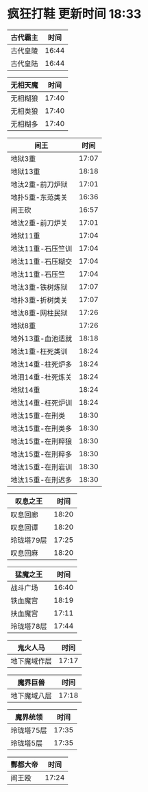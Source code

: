 # 疯狂打鞋 更新时间 18:33

| 古代霸主   | 时间    |
|--------|-------|
| 古代皇陵 | 16:44 |
| 古代皇陆 | 16:44 |

| 无相天魔   | 时间    |
|--------|-------|
| 无相糊狼 | 17:40 |
| 无相类狼 | 17:40 |
| 无相糊多 | 17:40 |

| 间王   | 时间    |
|--------|-------|
| 地狱3重 | 17:07 |
| 地狱13重 | 18:18 |
| 地汰2重-前刀炉狱 | 17:01 |
| 地扑5重-东范类关 | 16:36 |
| 间王砍 | 16:57 |
| 地汰2重-前刀炉关 | 17:01 |
| 地狱11重 | 17:04 |
| 地汰11重-石压竺训 | 17:04 |
| 地汰11重-石压糊交 | 17:04 |
| 地汰11重-石压竺 | 17:04 |
| 地汰3重-铁树炼狱 | 17:07 |
| 地扑3重-折树类关 | 17:07 |
| 地汰8重-网柱民狱 | 17:26 |
| 地狱8重 | 17:26 |
| 地外13重-血池适就 | 18:18 |
| 地汰1重-枉死类训 | 18:24 |
| 地汰14重-柱死炉多 | 18:24 |
| 地泪14重-杜死炼关 | 18:24 |
| 地狱14重 | 18:24 |
| 地汰14重-枉死炉训 | 18:24 |
| 地汰15重-在刑类 | 18:30 |
| 地汰15重-在刑类多 | 18:30 |
| 地汰15重-在刑粹狼 | 18:30 |
| 地汰15重-在刑粹多 | 18:30 |
| 地汰15重-在刑岩训 | 18:30 |
| 地汰15重-在刑迟多 | 18:30 |

| 叹息之王   | 时间    |
|--------|-------|
| 叹息回廊 | 18:20 |
| 叹息回谭 | 18:20 |
| 玲珑塔79层 | 17:25 |
| 叹息回麻 | 18:20 |

| 猛魔之王   | 时间    |
|--------|-------|
| 战斗广场 | 16:40 |
| 铁血魔宫 | 18:19 |
| 扶血魔宫 | 17:11 |
| 玲珑塔78层 | 17:44 |

| 鬼火人马   | 时间    |
|--------|-------|
| 地下魔域作层 | 17:17 |

| 魔界巨兽   | 时间    |
|--------|-------|
| 地下魔域八层 | 17:18 |

| 魔界统领   | 时间    |
|--------|-------|
| 玲珑塔75层 | 17:35 |
| 玲珑塔5层 | 17:35 |

| 酆都大帝   | 时间    |
|--------|-------|
| 间王殴 | 17:24 |